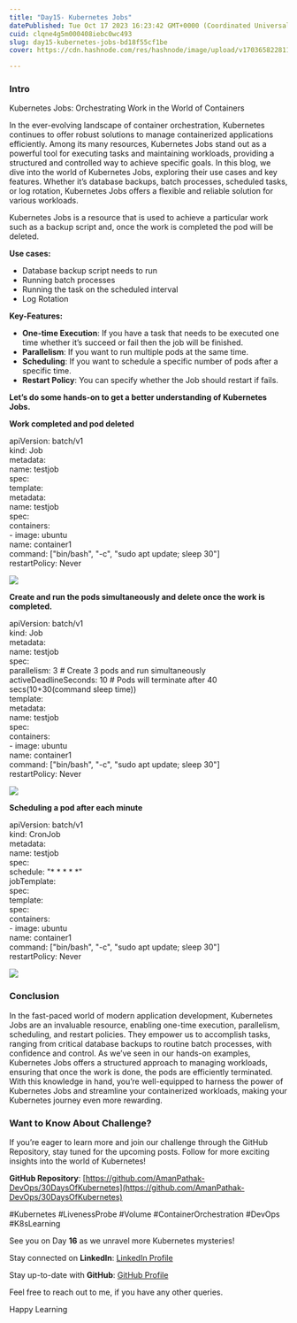 ```yaml
---
title: "Day15- Kubernetes Jobs"
datePublished: Tue Oct 17 2023 16:23:42 GMT+0000 (Coordinated Universal Time)
cuid: clqne4g5m000408iebc0wc493
slug: day15-kubernetes-jobs-bd18f55cf1be
cover: https://cdn.hashnode.com/res/hashnode/image/upload/v1703658228117/a7497db8-5cc1-4017-92f4-ce95cfec1bea.png

---
```


### **Intro**

Kubernetes Jobs: Orchestrating Work in the World of Containers

In the ever-evolving landscape of container orchestration, Kubernetes continues to offer robust solutions to manage containerized applications efficiently. Among its many resources, Kubernetes Jobs stand out as a powerful tool for executing tasks and maintaining workloads, providing a structured and controlled way to achieve specific goals. In this blog, we dive into the world of Kubernetes Jobs, exploring their use cases and key features. Whether it’s database backups, batch processes, scheduled tasks, or log rotation, Kubernetes Jobs offers a flexible and reliable solution for various workloads.

Kubernetes Jobs is a resource that is used to achieve a particular work such as a backup script and, once the work is completed the pod will be deleted.

**Use cases:**

*   Database backup script needs to run
*   Running batch processes
*   Running the task on the scheduled interval
*   Log Rotation

**Key-Features:**

*   **One-time Execution**: If you have a task that needs to be executed one time whether it’s succeed or fail then the job will be finished.
*   **Parallelism**: If you want to run multiple pods at the same time.
*   **Scheduling**: If you want to schedule a specific number of pods after a specific time.
*   **Restart Policy**: You can specify whether the Job should restart if fails.

**Let’s do some hands-on to get a better understanding of Kubernetes Jobs.**

**Work completed and pod deleted**

apiVersion: batch/v1  
kind: Job  
metadata:  
  name: testjob  
spec:  
  template:  
    metadata:  
      name: testjob  
    spec:   
      containers:  
        \- image: ubuntu  
          name: container1  
          command: \["bin/bash", "-c", "sudo apt update; sleep 30"\]  
      restartPolicy: Never

![](https://cdn.hashnode.com/res/hashnode/image/upload/v1703658222744/df102a4a-0e6f-40e6-846b-0ba3b95eeecb.png)

**Create and run the pods simultaneously and delete once the work is completed.**

apiVersion: batch/v1  
kind: Job  
metadata:  
  name: testjob  
spec:  
  parallelism: 3 \# Create 3 pods and run simultaneously  
  activeDeadlineSeconds: 10 \# Pods will terminate after 40 secs(10+30(command sleep time))  
  template:  
    metadata:  
      name: testjob  
    spec:   
      containers:  
        \- image: ubuntu  
          name: container1  
          command: \["bin/bash", "-c", "sudo apt update; sleep 30"\]  
      restartPolicy: Never

![](https://cdn.hashnode.com/res/hashnode/image/upload/v1703658224459/a0679410-74d6-4aed-8ca2-5b603d786c00.png)

**Scheduling a pod after each minute**

apiVersion: batch/v1  
kind: CronJob  
metadata:  
  name: testjob  
spec:  
  schedule: "\* \* \* \* \*"  
  jobTemplate:  
    spec:   
      template:  
        spec:  
          containers:  
            \- image: ubuntu  
              name: container1  
              command: \["bin/bash", "-c", "sudo apt update; sleep 30"\]  
          restartPolicy: Never

![](https://cdn.hashnode.com/res/hashnode/image/upload/v1703658225779/d109aeb1-c344-4fce-9545-deb9e4ad723e.png)

### **Conclusion**

In the fast-paced world of modern application development, Kubernetes Jobs are an invaluable resource, enabling one-time execution, parallelism, scheduling, and restart policies. They empower us to accomplish tasks, ranging from critical database backups to routine batch processes, with confidence and control. As we’ve seen in our hands-on examples, Kubernetes Jobs offers a structured approach to managing workloads, ensuring that once the work is done, the pods are efficiently terminated. With this knowledge in hand, you’re well-equipped to harness the power of Kubernetes Jobs and streamline your containerized workloads, making your Kubernetes journey even more rewarding.

### Want to Know About Challenge?

If you’re eager to learn more and join our challenge through the GitHub Repository, stay tuned for the upcoming posts. Follow for more exciting insights into the world of Kubernetes!

**GitHub Repository**: [https://github.com/AmanPathak-DevOps/30DaysOfKubernetes](https://github.com/AmanPathak-DevOps/30DaysOfKubernetes)

#Kubernetes #LivenessProbe #Volume #ContainerOrchestration #DevOps #K8sLearning

See you on Day **16** as we unravel more Kubernetes mysteries!

Stay connected on **LinkedIn**: [LinkedIn Profile](https://www.linkedin.com/in/aman-devops/)

Stay up-to-date with **GitHub**: [GitHub Profile](https://github.com/AmanPathak-DevOps)

Feel free to reach out to me, if you have any other queries.

Happy Learning